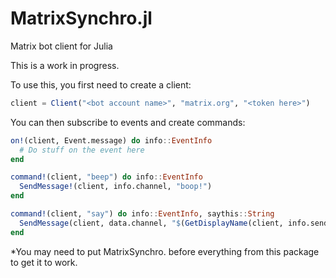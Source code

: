 # MatrixSynchro.jl
Matrix bot client for Julia

This is a work in progress.

To use this, you first need to create a client:
```julia
client = Client("<bot account name>", "matrix.org", "<token here>")
```
You can then subscribe to events and create commands:
```julia
on!(client, Event.message) do info::EventInfo
  # Do stuff on the event here
end

command!(client, "beep") do info::EventInfo
  SendMessage!(client, info.channel, "boop!")
end

command!(client, "say") do info::EventInfo, saythis::String
  SendMessage(client, data.channel, "$(GetDisplayName(client, info.sender)) says: $saythis")
end
```

*You may need to put MatrixSynchro. before everything from this package to get it to work.
